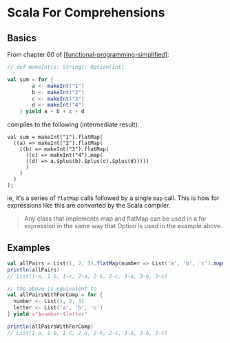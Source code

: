 Scala For Comprehensions
===

Basics
---

From chapter 60 of [[functional-programming-simplified]]:

```scala
// def makeInt(s: String): Option[Int]

val sum = for {
        a <- makeInt("1")
        b <- makeInt("2")
        c <- makeInt("3")
        d <- makeInt("4")
    } yield a + b + c + d
```

compiles to the following (intermediate result):

```
val sum = makeInt("1").flatMap(
  ((a) => makeInt("2").flatMap(
    ((b) => makeInt("3").flatMap(
      ((c) => makeInt("4").map(
      ((d) => a.$plus(b).$plus(c).$plus(d)))))
      )
    )
  )
);
```

ie, it's a series of `flatMap` calls followed by a single `map` call. This is
how for expressions like this are converted by the Scala compiler.

> Any class that implements map and flatMap can be used in a for expression in
the same way that Option is used in the example above.

Examples
---

```scala
val allPairs = List(1, 2, 3).flatMap(number => List('a', 'b', 'c').map(letter => s"$number-$letter"))
println(allPairs)
// List(1-a, 1-b, 1-c, 2-a, 2-b, 2-c, 3-a, 3-b, 3-c)

// the above is equivalent to
val allPairsWithForComp = for {
  number <- List(1, 2, 3)
  letter <- List('a', 'b', 'c')
} yield s"$number-$letter"

println(allPairsWithForComp)
// List(1-a, 1-b, 1-c, 2-a, 2-b, 2-c, 3-a, 3-b, 3-c)
```


[//begin]: # "Autogenerated link references for markdown compatibility"
[functional-programming-simplified]: ../../../cs/cs-books/functional-programming-simplified/functional-programming-simplified.md "Functional Programming Simplified"
[//end]: # "Autogenerated link references"
